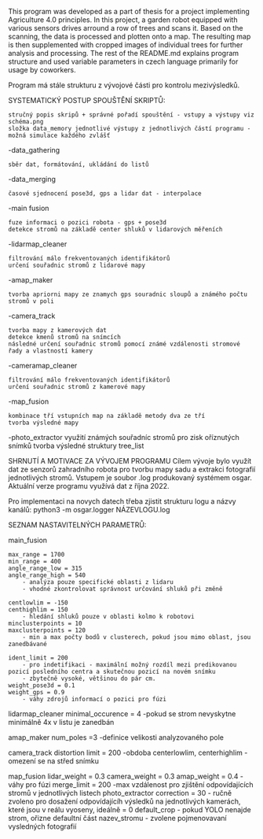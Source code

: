 This program was developed as a part of thesis for a project implementing Agriculture 4.0 principles. 
In this project, a garden robot equipped with various sensors drives arround a row of trees and scans it. Based on the scanning,
the data is processed and plotten onto a map. The resulting map is then supplemented with cropped images of individual trees for further analysis and processing.
The rest of the README.md explains program structure and used variable parameters in czech language primarily for usage by coworkers.

Program má stále strukturu z vývojové části pro kontrolu mezivýsledků.

SYSTEMATICKÝ POSTUP SPOUŠTĚNÍ SKRIPTŮ:

    stručný popis skripů + správné pořadí spouštění - vstupy a výstupy viz schéma.png 
    složka data_memory jednotlivé výstupy z jednotlivých částí programu - možná simulace každého zvlášť 

-data_gathering

    sběr dat, formátování, ukládání do listů

-data_merging

    časové sjednocení pose3d, gps a lidar dat - interpolace

-main fusion

    fuze informaci o pozici robota - gps + pose3d
    detekce stromů na základě center shluků v lidarových měřeních

-lidarmap_cleaner

    filtrování málo frekventovaných identifikátorů
    určení souřadnic stromů z lidarové mapy

-amap_maker

    tvorba apriorni mapy ze znamych gps souradnic sloupů a známého počtu stromů v poli

-camera_track

    tvorba mapy z kamerových dat
    detekce kmenů stromů na snímcích
    následné určení souřadnic stromů pomocí známé vzdálenosti stromové řady a vlastností kamery

-cameramap_cleaner

    filtrování málo frekventovaných identifikátorů
    určení souřadnic stromů z kamerové mapy

-map_fusion

    kombinace tří vstupních map na základě metody dva ze tří
    tvorba výsledné mapy

-photo_extractor
    využití známých souřadníc stromů pro zisk oříznutých snímků
    tvorba výsledné struktury tree_list
    
SHRNUTÍ A MOTIVACE ZA VÝVOJEM PROGRAMU
Cílem vývoje bylo využít dat ze senzorů zahradního robota pro tvorbu mapy sadu a extrakci fotografií jednotlivých stromů. Vstupem je soubor .log produkovaný systémem osgar. Aktuální verze programu využívá dat z října 2022. 

Pro implementaci na novych datech třeba zjistit strukturu logu a názvy kanálů: python3 -m osgar.logger NÁZEVLOGU.log

SEZNAM NASTAVITELNÝCH PARAMETRŮ:

main_fusion

	max_range = 1700
	min_range = 400
	angle_range_low = 315
	angle_range_high = 540
		- analýza pouze specifické oblasti z lidaru
		- vhodné zkontrolovat správnost určování shluků při změně
	
	centlowlim = -150
	centhighlim = 150
		- hledání shluků pouze v oblasti kolmo k robotovi
	minclusterpoints = 10
	maxclusterpoints = 120
		- min a max počty bodů v clusterech, pokud jsou mimo oblast, jsou zanedbávané
	
	ident_limit = 200
		- pro indetifikaci - maximální možný rozdíl mezi predikovanou pozicí posledního centra a skutečnou pozicí na novém snímku
		- zbytečně vysoké, většinou do pár cm.
	weight_pose3d = 0.1
	weight_gps = 0.9
		- váhy zdrojů informací o pozici pro fúzi
		
lidarmap_cleaner
	minimal_occurence = 4
		-pokud se strom nevyskytne minimálně 4x v listu je zanedbán
		
amap_maker
	num_poles =3
		-definice velikosti analyzovaného pole
		
camera_track
	distortion limit = 200
		-obdoba centerlowlim, centerhighlim - omezení se na střed snímku

map_fusion
	lidar_weight = 0.3
	camera_weight = 0.3
	amap_weight = 0.4
		-váhy pro fúzi
	merge_limit = 200
		-max vzdálenost pro zjištění odpovídajících stromů v jednotlivých listech
photo_extractor
	correction = 30
		- ručně zvoleno pro dosažení odpovídajícíh výsledků na jednotlivých kamerách, které jsou v reálu vyoseny, ideálně = 0
	default_crop
		- pokud YOLO nenajde strom, ořizne defaultní část
	nazev_stromu
		- zvolene pojmenovavaní vysledných fotografií
